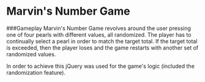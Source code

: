 # **Marvin's Number Game**

###Gameplay
Marvin's Number Game revolves around the user pressing one of four pearls with different values, all randomized. The player has to continually select a pearl in order to match the target total. If the target total is exceeded, then the player loses and the game restarts with another set of randomized values.

In order to achieve this jQuery was used for the game's logic (included the randomization feature).


